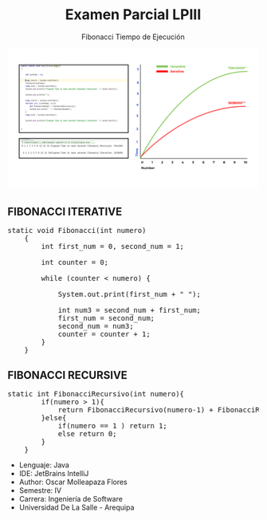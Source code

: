 <h1 align="center">Examen Parcial LPIII</h1>

<p align="center">
Fibonacci Tiempo de Ejecución
</p>

<p align="center">
<img src="/assets/screenshot.png"/>
</p>



## FIBONACCI ITERATIVE
<pre>
static void Fibonacci(int numero)
    {
        int first_num = 0, second_num = 1;

        int counter = 0;

        while (counter < numero) {

            System.out.print(first_num + " ");

            int num3 = second_num + first_num;
            first_num = second_num;
            second_num = num3;
            counter = counter + 1;
        }
    }
</pre>

## FIBONACCI RECURSIVE
<pre>
static int FibonacciRecursivo(int numero){
        if(numero > 1){
            return FibonacciRecursivo(numero-1) + FibonacciRecursivo(numero-2);
        }else{
            if(numero == 1 ) return 1;
            else return 0;
        }
    }
</pre>

- Lenguaje: Java
- IDE: JetBrains IntelliJ
- Author: Oscar Molleapaza Flores
- Semestre: IV
- Carrera: Ingeniería de Software
- Universidad De La Salle - Arequipa

